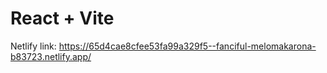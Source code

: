 # React + Vite

Netlify link: 
https://65d4cae8cfee53fa99a329f5--fanciful-melomakarona-b83723.netlify.app/
